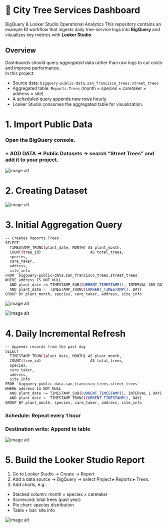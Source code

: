 # 🌳 City Tree Services Dashboard  
BigQuery & Looker Studio Operational Analytics
This repository contains an example BI workflow that ingests daily tree-service logs into **BigQuery** and visualizes key metrics with **Looker Studio**.

## Overview
Dashboards should query *aggregated* data rather than raw logs to cut costs and improve performance.  
In this project:

* Source data: `bigquery-public-data.san_francisco_trees.street_trees`
* Aggregated table: `Reports.Trees` (month × species × caretaker × address × site)
* A scheduled query appends new rows hourly.
* Looker Studio consumes the aggregated table for visualization.

# 1. Import Public Data
### Open the BigQuery console.
### + ADD DATA → Public Datasets → search “Street Trees” and add it to your project.

![image alt](https://github.com/istanbuldatascienceacademy/DE-JAN25/blob/main/Proje%20Teslim/muratyardimci/Build%20a%20BI%20Dashboard%20Using%20Looker%20Studio%20and%20BigQuery/1-data-loaded.png?raw=true)

# 2. Creating Dataset

![image alt](https://github.com/istanbuldatascienceacademy/DE-JAN25/blob/main/Proje%20Teslim/muratyardimci/Build%20a%20BI%20Dashboard%20Using%20Looker%20Studio%20and%20BigQuery/2-dataset-created.png?raw=true)

# 3. Initial Aggregation Query
```bash
-- Creates Reports.Trees
SELECT
  TIMESTAMP_TRUNC(plant_date, MONTH) AS plant_month,
  COUNT(tree_id)                      AS total_trees,
  species,
  care_taker,
  address,
  site_info
FROM `bigquery-public-data.san_francisco_trees.street_trees`
WHERE address IS NOT NULL
  AND plant_date >= TIMESTAMP_SUB(CURRENT_TIMESTAMP(), INTERVAL 365 DAY)
  AND plant_date <  TIMESTAMP_TRUNC(CURRENT_TIMESTAMP(), DAY)
GROUP BY plant_month, species, care_taker, address, site_info
```
![image alt](https://github.com/istanbuldatascienceacademy/DE-JAN25/blob/main/Proje%20Teslim/muratyardimci/Build%20a%20BI%20Dashboard%20Using%20Looker%20Studio%20and%20BigQuery/3-query-the-data.png?raw=true)

![image alt](https://github.com/istanbuldatascienceacademy/DE-JAN25/blob/main/Proje%20Teslim/muratyardimci/Build%20a%20BI%20Dashboard%20Using%20Looker%20Studio%20and%20BigQuery/4-creating-table-via-querying.png?raw=true)

# 4. Daily Incremental Refresh

```bash
-- Appends records from the past day
SELECT
  TIMESTAMP_TRUNC(plant_date, MONTH) AS plant_month,
  COUNT(tree_id)                      AS total_trees,
  species,
  care_taker,
  address,
  site_info
FROM `bigquery-public-data.san_francisco_trees.street_trees`
WHERE address IS NOT NULL
  AND plant_date >= TIMESTAMP_SUB(CURRENT_TIMESTAMP(), INTERVAL 1 DAY)
  AND plant_date <  TIMESTAMP_TRUNC(CURRENT_TIMESTAMP(), DAY)
GROUP BY plant_month, species, care_taker, address, site_info
```

### Schedule: Repeat every 1 hour
### Destination write: Append to table

![image alt](https://github.com/istanbuldatascienceacademy/DE-JAN25/blob/main/Proje%20Teslim/muratyardimci/Build%20a%20BI%20Dashboard%20Using%20Looker%20Studio%20and%20BigQuery/6-SCHECULED-QUERY.png?raw=true)

# 5. Build the Looker Studio Report

1. Go to Looker Studio → Create → Report
2. Add a data source → BigQuery → select Project ▸ Reports ▸ Trees.
3. Add charts, e.g.:
 - Stacked column: month × species × caretaker
 - Scorecard: total trees (past year)
 - Pie chart: species distribution
 - Table + bar: site info

![image alt](https://github.com/istanbuldatascienceacademy/DE-JAN25/blob/main/Proje%20Teslim/muratyardimci/Build%20a%20BI%20Dashboard%20Using%20Looker%20Studio%20and%20BigQuery/7-charts-created-on-looker.png?raw=true)

